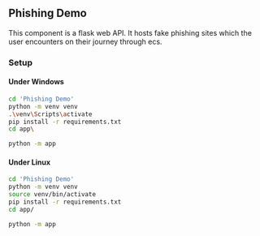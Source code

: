 ## Phishing Demo

This component is a flask web API. It hosts fake phishing sites which the user encounters on their journey through ecs.

### Setup

#### Under Windows
```bash
cd 'Phishing Demo'
python -m venv venv
.\venv\Scripts\activate
pip install -r requirements.txt
cd app\

python -m app

```

#### Under Linux
```bash
cd 'Phishing Demo'
python -m venv venv
source venv/bin/activate
pip install -r requirements.txt
cd app/

python -m app

```
